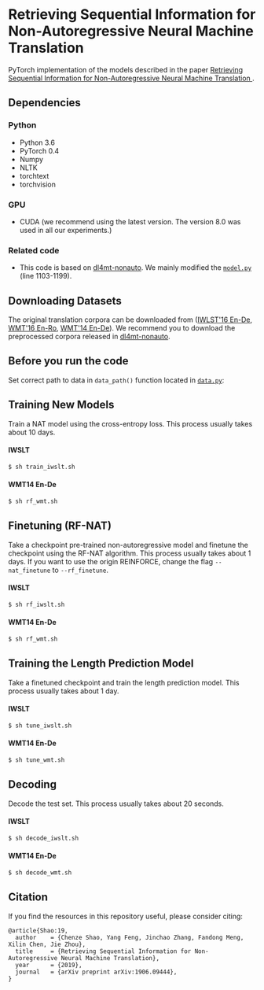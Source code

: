 Retrieving Sequential Information for Non-Autoregressive Neural Machine Translation
==================================
PyTorch implementation of the models described in the paper [Retrieving Sequential Information for Non-Autoregressive Neural Machine Translation
](https://arxiv.org/abs/1906.09444 "Retrieving Sequential Information for Non-Autoregressive Neural Machine Translation
").

Dependencies
------------------
### Python
* Python 3.6
* PyTorch 0.4
* Numpy
* NLTK
* torchtext
* torchvision

### GPU
* CUDA (we recommend using the latest version. The version 8.0 was used in all our experiments.)

### Related code
* This code is based on [dl4mt-nonauto](https://github.com/nyu-dl/dl4mt-nonauto "dl4mt-nonauto"). We mainly modified the [`model.py`](https://github.com/ictnlp/RSI-NAT/model.py "model.py") (line 1103-1199).

Downloading Datasets
------------------
The original translation corpora can be downloaded from ([IWLST'16 En-De](https://wit3.fbk.eu/), [WMT'16 En-Ro](http://www.statmt.org/wmt16/translation-task.html), [WMT'14 En-De](http://www.statmt.org/wmt14/translation-task.html)). We recommend you to download the preprocessed corpora released in [dl4mt-nonauto](https://github.com/nyu-dl/dl4mt-nonauto/tree/multigpu "dl4mt-nonauto").

Before you run the code
------------------
Set correct path to data in `data_path()` function located in [`data.py`](https://github.com/ictnlp/RSI-NAT/data.py):

Training New Models
------------------
Train a NAT model using the cross-entropy loss. This process usually takes about 10 days.
#### IWSLT
```bash
$ sh train_iwslt.sh
```

#### WMT14 En-De
```bash
$ sh rf_wmt.sh
```
Finetuning (RF-NAT)
------------------
Take a checkpoint pre-trained non-autoregressive model and finetune the checkpoint using the RF-NAT algorithm. This process usually takes about 1 days.
If you want to use the origin REINFORCE, change the flag `--nat_finetune` to `--rf_finetune`.
#### IWSLT
```bash
$ sh rf_iwslt.sh
```

#### WMT14 En-De
```bash
$ sh rf_wmt.sh
```
Training the Length Prediction Model
------------------
Take a finetuned checkpoint and train the length prediction model. This process usually takes about 1 day.
#### IWSLT
```bash
$ sh tune_iwslt.sh
```

#### WMT14 En-De
```bash
$ sh tune_wmt.sh
```
Decoding
------------------
Decode the test set. This process usually takes about 20 seconds.
#### IWSLT
```bash
$ sh decode_iwslt.sh
```

#### WMT14 En-De
```bash
$ sh decode_wmt.sh
```
Citation
------------------
If you find the resources in this repository useful, please consider citing:
```
@article{Shao:19,
  author    = {Chenze Shao, Yang Feng, Jinchao Zhang, Fandong Meng, Xilin Chen, Jie Zhou},
  title     = {Retrieving Sequential Information for Non-Autoregressive Neural Machine Translation},
  year      = {2019},
  journal   = {arXiv preprint arXiv:1906.09444},
}
```
